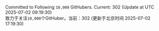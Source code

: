 Committed to Following `10,000` GitHubers. Current: <!-- FOLLOWING_COUNT -->302<!-- FOLLOWING_COUNT --> (Update at UTC <!-- LAST_UPDATED -->2025-07-02 09:19:30<!-- LAST_UPDATED -->)<br>
致力于关注`10,000`个GitHuber。当前：<!-- FOLLOWING_COUNT -->302<!-- FOLLOWING_COUNT --> (更新于北京时间 <!-- LAST_UPDATED_CST -->2025-07-02 17:19:30<!-- LAST_UPDATED_CST -->)
